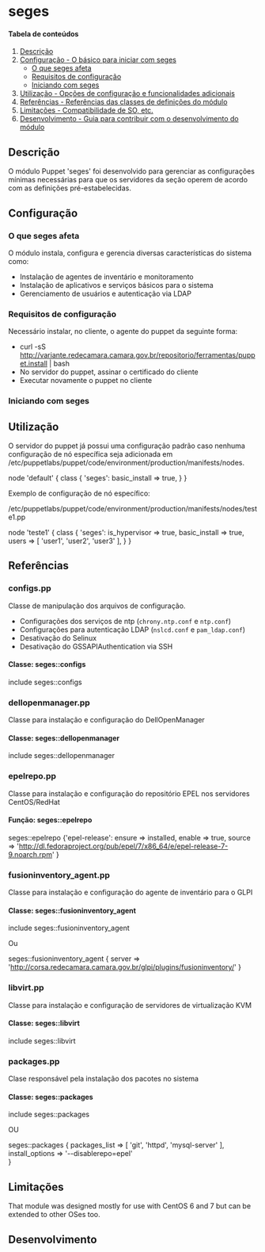 # seges

#### Tabela de conteúdos

1. [Descrição](#descricao)
1. [Configuração - O básico para iniciar com seges](#configuracao)
    * [O que seges afeta](#o-que-seges-afeta)
    * [Requisitos de configuração](#requisitos-de-configuracao)
    * [Iniciando com seges](#inciando-com-seges)
1. [Utilização - Opções de configuração e funcionalidades adicionais](#utilizacao)
1. [Referências - Referências das classes de definições do módulo](#referencias)
1. [Limitações - Compatibilidade de SO, etc.](#limitacoes)
1. [Desenvolvimento - Guia para contribuir com o desenvolvimento do módulo](#desenvolvimento)

## Descrição

O módulo Puppet 'seges' foi desenvolvido para gerenciar as configurações
mínimas necessárias para que os servidores da seção operem de acordo
com as definições pré-estabelecidas.

## Configuração

### O que seges afeta

O módulo instala, configura e gerencia diversas características do sistema como:

* Instalação de agentes de inventário e monitoramento
* Instalação de aplicativos e serviços básicos para o sistema
* Gerenciamento de usuários e autenticação via LDAP

### Requisitos de configuração 

Necessário instalar, no cliente, o agente do puppet da seguinte forma:

* curl -sS http://variante.redecamara.camara.gov.br/repositorio/ferramentas/puppet.install | bash
* No servidor do puppet, assinar o certificado do cliente
* Executar novamente o puppet no cliente

### Iniciando com seges

## Utilização

O servidor do puppet já possui uma configuração padrão caso nenhuma configuração de nó específica seja adicionada em /etc/puppetlabs/puppet/code/environment/production/manifests/nodes.

  node 'default' {
    class { 'seges':
      basic_install => true,
    }
  }

Exemplo de configuração de nó específico:
 
  /etc/puppetlabs/puppet/code/environment/production/manifests/nodes/teste1.pp

  node 'teste1' {
    class { 'seges':
      is_hypervisor => true,
      basic_install => true,
      users         => [ 'user1', 'user2', 'user3' ],
    }
  }

## Referências

### configs.pp

Classe de manipulação dos arquivos de configuração.

* Configurações dos serviços de ntp (`chrony.ntp.conf` e `ntp.conf`)
* Configurações para autenticação LDAP (`nslcd.conf` e `pam_ldap.conf`) 
* Desativação do Selinux
* Desativação do GSSAPIAuthentication via SSH

#### Classe: seges::configs

include seges::configs

### dellopenmanager.pp

Classe para instalação e configuração do DellOpenManager

#### Classe: seges::dellopenmanager 

include seges::dellopenmanager

### epelrepo.pp

Classe para instalação e configuração do repositório EPEL nos servidores CentOS/RedHat

#### Função: seges::epelrepo

  seges::epelrepo {'epel-release':
    ensure => installed,
    enable => true,
    source => 'http://dl.fedoraproject.org/pub/epel/7/x86_64/e/epel-release-7-9.noarch.rpm'
  }

### fusioninventory_agent.pp

Classe para instalação e configuração do agente de inventário para o GLPI

#### Classe: seges::fusioninventory_agent

  include seges::fusioninventory_agent

Ou

  seges::fusioninventory_agent {
    server => 'http://corsa.redecamara.camara.gov.br/glpi/plugins/fusioninventory/'
  }

### libvirt.pp

Classe para instalação e configuração de servidores de virtualização KVM

#### Classe: seges::libvirt

  include seges::libvirt

### packages.pp

Clase responsável pela instalação dos pacotes no sistema

#### Classe: seges::packages

  include seges::packages

OU

  seges::packages {
    packages_list   => [ 'git', 'httpd', 'mysql-server' ], 
    install_options => '--disablerepo=epel'    
  }
 
## Limitações

  That module was designed mostly for use with CentOS 6 and 7
  but can be extended to other OSes too.

## Desenvolvimento
